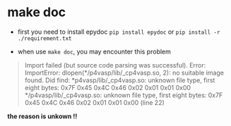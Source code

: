 # make doc

* first you need to install epydoc
`pip install epydoc` or `pip install -r  ./requirement.txt`

* when use `make doc`, you may encounter this problem 
>Import failed (but source code parsing was successful).
>     Error: ImportError: dlopen(*/p4vasp/lib/_cp4vasp.so, 2): no suitable image found.  Did find:
>                    *p4vasp/lib/_cp4vasp.so: unknown file type, first eight bytes: 0x7F 0x45 0x4C 0x46 0x02 0x01 0x01
>            0x00
>                    */p4vasp/lib/_cp4vasp.so: unknown file type, first eight bytes: 0x7F 0x45 0x4C 0x46 0x02 0x01 0x01
>            0x00 (line 22) 

**the reason is  unkown !!**

